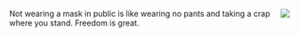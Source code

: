 <img src="http://scripting.com/images/2020/08/09/gary.png" border="0" align="right">Not wearing a mask in public is like wearing no pants and taking a crap where you stand. Freedom is great. 
